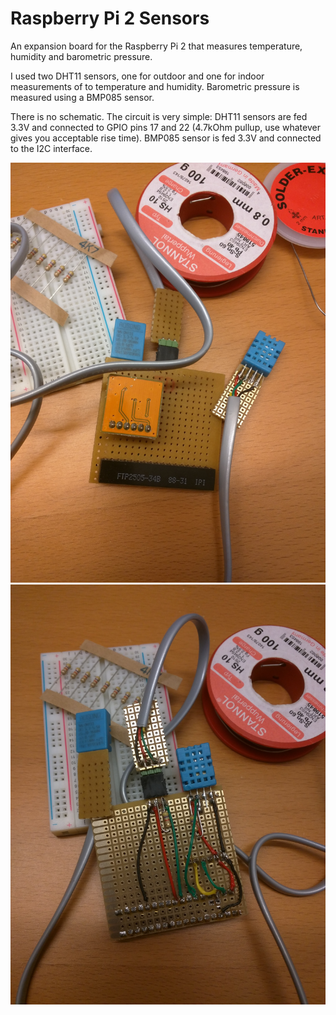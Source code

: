 # Raspberry Pi 2 Sensors

An expansion board for the Raspberry Pi 2 that measures temperature, humidity
and barometric pressure.

I used two DHT11 sensors, one for outdoor and one for indoor measurements of to
temperature and humidity. Barometric pressure is measured using a BMP085 sensor.

There is no schematic. The circuit is very simple: DHT11 sensors are fed 3.3V
and connected to GPIO pins 17 and 22 (4.7kOhm pullup, use whatever gives you
acceptable rise time). BMP085 sensor is fed 3.3V and connected to the I2C
interface.

![Image of circuit board front](https://github.com/rigtorp/rpi2-sensors/blob/master/front.jpg)
![Image of circuit board back](https://github.com/rigtorp/rpi2-sensors/blob/master/back.jpg)
